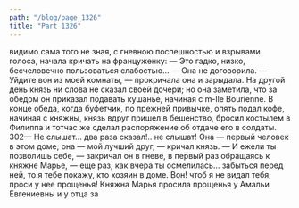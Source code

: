 ```yaml
---
path: "/blog/page_1326"
title: "Part 1326"
---
```


видимо сама того не зная, с гневною поспешностью и взрывами голоса, начала кричать на француженку:
— Это гадко, низко, бесчеловечно пользоваться слабостью... — Она не договорила. — Уйдите вон из моей комнаты, — прокричала она и зарыдала.
На другой день князь ни слова не сказал своей дочери; но она заметила, что за обедом он приказал подавать кушанье, начиная с m-lle Bourienne. В конце обеда, когда буфетчик, по прежней привычке, опять подал кофе, начиная с княжны, князь вдруг пришел в бешенство, бросил костылем в Филиппа и тотчас же сделал распоряжение об отдаче его в солдаты.
302— Не слышат... два раза сказал!.. не слышат! Она — первый человек в этом доме; она — мой лучший друг, — кричал князь. — И ежели ты позволишь себе, — закричал он в гневе, в первый раз обращаясь к княжне Марье, — еще раз, как вчера ты осмелилась... забыться перед ней, то я тебе покажу, кто хозяин в доме. Вон! чтоб я не видал тебя; проси у нее прощенья!
Княжна Марья просила прощенья у Амальи Евгениевны и у отца за
